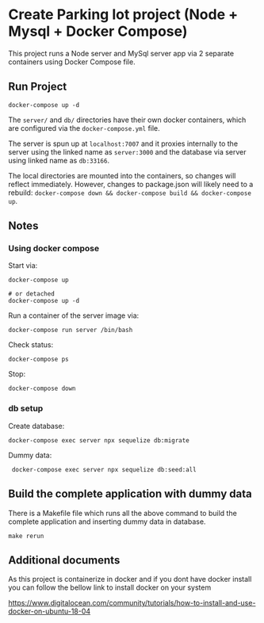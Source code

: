 # Create Parking lot project (Node + Mysql + Docker Compose)

This project runs a Node server and MySql server app via 2 separate containers using Docker Compose file.

## Run Project

```
docker-compose up -d
```

The `server/` and `db/` directories have their own docker containers, which are configured via the `docker-compose.yml` file.

The server is spun up at `localhost:7007` and it proxies internally to the server using the linked name as `server:3000` and the database via server using linked name as `db:33166`.

The local directories are mounted into the containers, so changes will reflect immediately. However, changes to package.json will likely need to a rebuild: `docker-compose down && docker-compose build && docker-compose up`.

## Notes

### Using docker compose

Start via:

```
docker-compose up

# or detached
docker-compose up -d
```

Run a container of the server image via:

```
docker-compose run server /bin/bash
```

Check status:

```
docker-compose ps
```

Stop:

```
docker-compose down
```
### db setup

Create database:

```
docker-compose exec server npx sequelize db:migrate 
```

Dummy data:

```
 docker-compose exec server npx sequelize db:seed:all
```

## Build the complete application with dummy data

There is a Makefile file which runs all the above command to build the complete application and inserting dummy data in database.

```
make rerun
```

## Additional documents

As this project is containerize in docker and if you dont have docker install you can follow the bellow link to install docker on your system

https://www.digitalocean.com/community/tutorials/how-to-install-and-use-docker-on-ubuntu-18-04